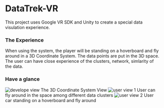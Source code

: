 # DataTrek-VR
This project uses Google VR SDK and Unity to create a special data visulation experience.

### The Experience
When using the system, the player will be standing on a hoverboard and fly around in a 3D Coordinate System. The data points are put in the 3D space. The user can have close experience of the clusters, network, simlarity of the data.  

### Have a glance
![develope view](https://cloud.githubusercontent.com/assets/11495951/23348277/751c9e70-fce3-11e6-937b-9804f693eba5.png)
The 3D Coordinate System View
![user view 1](https://cloud.githubusercontent.com/assets/11495951/23348280/78cb804a-fce3-11e6-9973-d405bcca2fa8.png)
User can fly around in the space among different data clusters
![user view 2](https://cloud.githubusercontent.com/assets/11495951/23348281/78f2d5e6-fce3-11e6-8b7a-7d806cef4292.png)
User car standing on a hoverboard and fly around
